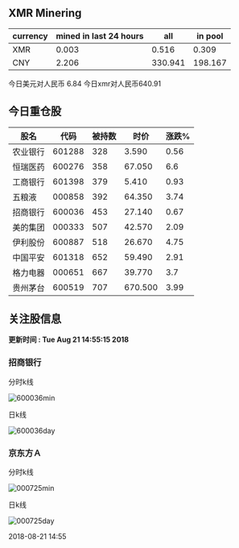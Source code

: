 ## XMR Minering

|currency|mined in last 24 hours|all|in pool|
|---|---|---|---|
|XMR|0.003|0.516|0.309|
|CNY|2.206|330.941|198.167|

今日美元对人民币 6.84	今日xmr对人民币640.91


## 今日重仓股 

|股名|代码|被持数|时价|涨跌%|
|---|---|---|---|---|
|农业银行|601288|328|3.590|0.56|
|恒瑞医药|600276|358|67.050|6.6|
|工商银行|601398|379|5.410|0.93|
|五粮液|000858|392|64.350|3.74|
|招商银行|600036|453|27.140|0.67|
|美的集团|000333|507|42.570|2.09|
|伊利股份|600887|518|26.670|4.75|
|中国平安|601318|652|59.490|2.91|
|格力电器|000651|667|39.770|3.7|
|贵州茅台|600519|707|670.500|3.99|

## 关注股信息
**更新时间 : Tue Aug 21 14:55:15 2018**
### 招商银行 
分时k线

![600036min](http://image.sinajs.cn/newchart/min/n/sh600036.gif)

日k线

![600036day](http://image.sinajs.cn/newchart/daily/n/sh600036.gif)

### 京东方Ａ 
分时k线

![000725min](http://image.sinajs.cn/newchart/min/n/sz000725.gif)

日k线

![000725day](http://image.sinajs.cn/newchart/daily/n/sz000725.gif)

2018-08-21 14:55